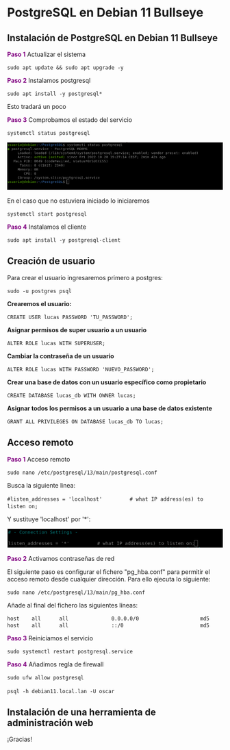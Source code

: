# PostgreSQL en Debian 11 Bullseye

## Instalación de PostgreSQL en Debian 11 Bullseye

<font color="#800080">**Paso 1**</font> Actualizar el sistema

    sudo apt update && sudo apt upgrade -y

<font color="#800080">**Paso 2**</font> Instalamos postgresql

    sudo apt install -y postgresql*

Esto tradará un poco

<font color="#800080">**Paso 3**</font> Comprobamos el estado del servicio

    systemctl status postgresql

![image](../images/ABD/1-postgre.png)

En el caso que no estuviera iniciado lo iniciaremos

    systemctl start postgresql

<font color="#800080">**Paso 4**</font> Instalamos el cliente

    sudo apt install -y postgresql-client

## Creación de usuario

Para crear el usuario ingresaremos primero a postgres:

    sudo -u postgres psql
    
**Crearemos el usuario:**

    CREATE USER lucas PASSWORD 'TU_PASSWORD';

**Asignar permisos de super usuario a un usuario**

    ALTER ROLE lucas WITH SUPERUSER;

**Cambiar la contraseña de un usuario**

    ALTER ROLE lucas WITH PASSWORD 'NUEVO_PASSWORD';

**Crear una base de datos con un usuario específico como propietario**

    CREATE DATABASE lucas_db WITH OWNER lucas;

**Asignar todos los permisos a un usuario a una base de datos existente**

    GRANT ALL PRIVILEGES ON DATABASE lucas_db TO lucas;

## Acceso remoto

<font color="#800080">**Paso 1**</font> Acceso remoto

    sudo nano /etc/postgresql/13/main/postgresql.conf

Busca la siguiente linea:

`#listen_addresses = 'localhost'         # what IP address(es) to listen on;`

Y sustituye 'localhost' por '*':

![image](../images/ABD/2-postgre.png)

<font color="#800080">**Paso 2**</font> Activamos contraseñas de red

El siguiente paso es configurar el fichero "pg_hba.conf" para permitir el acceso remoto desde cualquier dirección. Para ello ejecuta lo siguiente:

    sudo nano /etc/postgresql/13/main/pg_hba.conf

Añade al final del fichero las siguientes líneas:

    host    all      all              0.0.0.0/0                    md5
    host    all      all              ::/0                         md5

<font color="#800080">**Paso 3**</font> Reiniciamos el servicio

    sudo systemctl restart postgresql.service

<font color="#800080">**Paso 4**</font> Añadimos regla de firewall

    sudo ufw allow postgresql
    
    psql -h debian11.local.lan -U oscar

## Instalación de una herramienta de administración web



¡Gracias!